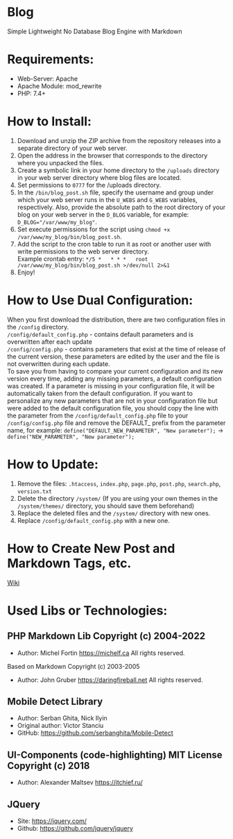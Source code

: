 # Blog
Simple Lightweight No Database Blog Engine with Markdown

# Requirements:
- Web-Server: Apache
- Apache Module: mod_rewrite
- PHP: 7.4+

# How to Install:
1. Download and unzip the ZIP archive from the repository releases into a separate directory of your web server.
2. Open the address in the browser that corresponds to the directory where you unpacked the files.
3. Create a symbolic link in your home directory to the `/uploads` directory in your web server directory where blog files are located.
4. Set permissions to `0777` for the /uploads directory.
5. In the `/bin/blog_post.sh` file, specify the username and group under which your web server runs in the `U_WEBS` and `G_WEBS` variables, respectively. Also, provide the absolute path to the root directory of your blog on your web server in the `D_BLOG` variable, for example: `D_BLOG="/var/www/my_blog"`.
6. Set execute permissions for the script using `chmod +x /var/www/my_blog/bin/blog_post.sh`.
7. Add the script to the cron table to run it as root or another user with write permissions to the web server directory.  
Example crontab entry: `*/5 *   * * *   root    /var/www/my_blog/bin/blog_post.sh >/dev/null 2>&1`
8. Enjoy!

# How to Use Dual Configuration:
When you first download the distribution, there are two configuration files in the `/config` directory.  
`/config/default_config.php` - contains default parameters and is overwritten after each update  
`/config/config.php` - contains parameters that exist at the time of release of the current version, these parameters are edited by the user and the file is not overwritten during each update.  
To save you from having to compare your current configuration and its new version every time, adding any missing parameters, a default configuration was created. If a parameter is missing in your configuration file, it will be automatically taken from the default configuration.
If you want to personalize any new parameters that are not in your configuration file but were added to the default configuration file, you should copy the line with the parameter from the `/config/default_config.php` file to your `/config/config.php` file and remove the DEFAULT_ prefix from the parameter name, for example:
`define("DEFAULT_NEW_PARAMETER", "New parameter");` -> `define("NEW_PARAMETER", "New parameter");`

# How to Update:
1. Remove the files: `.htaccess`, `index.php`, `page.php`, `post.php`, `search.php`, `version.txt`
2. Delete the directory `/system/` (If you are using your own themes in the `/system/themes/` directory, you should save them beforehand)
3. Replace the deleted files and the `/system/` directory with new ones.
4. Replace `/config/default_config.php` with a new one.

# How to Create New Post and Markdown Tags, etc.
[Wiki](https://github.com/Sc00tFox/Blog/wiki)

# Used Libs or Technologies:

## PHP Markdown Lib Copyright (c) 2004-2022 
- Author: Michel Fortin https://michelf.ca All rights reserved.

Based on Markdown Copyright (c) 2003-2005 
- Author: John Gruber https://daringfireball.net All rights reserved.

## Mobile Detect Library
- Author: Serban Ghita, Nick Ilyin
- Original author: Victor Stanciu
- GitHub: https://github.com/serbanghita/Mobile-Detect

## UI-Components (code-highlighting) MIT License Copyright (c) 2018 
- Author: Alexander Maltsev https://itchief.ru/

## JQuery
- Site: https://jquery.com/
- Github: https://github.com/jquery/jquery